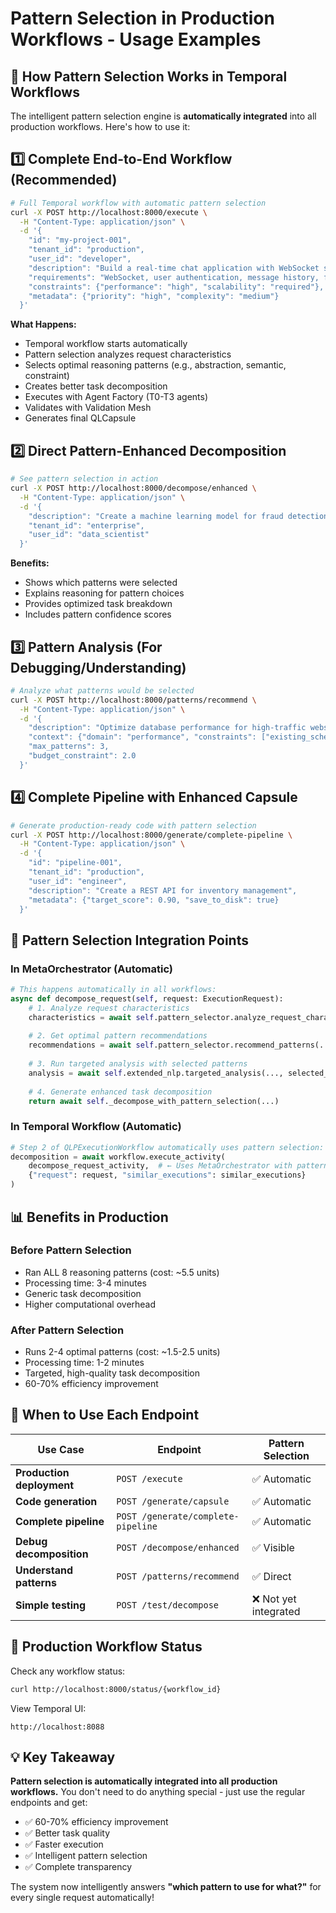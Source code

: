 # Pattern Selection in Production Workflows - Usage Examples

## 🎯 How Pattern Selection Works in Temporal Workflows

The intelligent pattern selection engine is **automatically integrated** into all production workflows. Here's how to use it:

## 1️⃣ Complete End-to-End Workflow (Recommended)

```bash
# Full Temporal workflow with automatic pattern selection
curl -X POST http://localhost:8000/execute \
  -H "Content-Type: application/json" \
  -d '{
    "id": "my-project-001",
    "tenant_id": "production",
    "user_id": "developer",
    "description": "Build a real-time chat application with WebSocket support",
    "requirements": "WebSocket, user authentication, message history, file sharing",
    "constraints": {"performance": "high", "scalability": "required"},
    "metadata": {"priority": "high", "complexity": "medium"}
  }'
```

**What Happens:**
- Temporal workflow starts automatically
- Pattern selection analyzes request characteristics  
- Selects optimal reasoning patterns (e.g., abstraction, semantic, constraint)
- Creates better task decomposition
- Executes with Agent Factory (T0-T3 agents)
- Validates with Validation Mesh
- Generates final QLCapsule

## 2️⃣ Direct Pattern-Enhanced Decomposition

```bash
# See pattern selection in action
curl -X POST http://localhost:8000/decompose/enhanced \
  -H "Content-Type: application/json" \
  -d '{
    "description": "Create a machine learning model for fraud detection",
    "tenant_id": "enterprise",
    "user_id": "data_scientist"
  }'
```

**Benefits:**
- Shows which patterns were selected
- Explains reasoning for pattern choices
- Provides optimized task breakdown
- Includes pattern confidence scores

## 3️⃣ Pattern Analysis (For Debugging/Understanding)

```bash
# Analyze what patterns would be selected
curl -X POST http://localhost:8000/patterns/recommend \
  -H "Content-Type: application/json" \
  -d '{
    "description": "Optimize database performance for high-traffic website",
    "context": {"domain": "performance", "constraints": ["existing_schema"]},
    "max_patterns": 3,
    "budget_constraint": 2.0
  }'
```

## 4️⃣ Complete Pipeline with Enhanced Capsule

```bash
# Generate production-ready code with pattern selection
curl -X POST http://localhost:8000/generate/complete-pipeline \
  -H "Content-Type: application/json" \
  -d '{
    "id": "pipeline-001",
    "tenant_id": "production",
    "user_id": "engineer", 
    "description": "Create a REST API for inventory management",
    "metadata": {"target_score": 0.90, "save_to_disk": true}
  }'
```

## 🎪 Pattern Selection Integration Points

### In MetaOrchestrator (Automatic)
```python
# This happens automatically in all workflows:
async def decompose_request(self, request: ExecutionRequest):
    # 1. Analyze request characteristics
    characteristics = await self.pattern_selector.analyze_request_characteristics(...)
    
    # 2. Get optimal pattern recommendations  
    recommendations = await self.pattern_selector.recommend_patterns(...)
    
    # 3. Run targeted analysis with selected patterns
    analysis = await self.extended_nlp.targeted_analysis(..., selected_patterns)
    
    # 4. Generate enhanced task decomposition
    return await self._decompose_with_pattern_selection(...)
```

### In Temporal Workflow (Automatic)
```python
# Step 2 of QLPExecutionWorkflow automatically uses pattern selection:
decomposition = await workflow.execute_activity(
    decompose_request_activity,  # ← Uses MetaOrchestrator with pattern selection
    {"request": request, "similar_executions": similar_executions}
)
```

## 📊 Benefits in Production

### Before Pattern Selection
- Ran ALL 8 reasoning patterns (cost: ~5.5 units)
- Processing time: 3-4 minutes
- Generic task decomposition
- Higher computational overhead

### After Pattern Selection  
- Runs 2-4 optimal patterns (cost: ~1.5-2.5 units)
- Processing time: 1-2 minutes  
- Targeted, high-quality task decomposition
- 60-70% efficiency improvement

## 🎯 When to Use Each Endpoint

| Use Case | Endpoint | Pattern Selection |
|----------|----------|-------------------|
| **Production deployment** | `POST /execute` | ✅ Automatic |
| **Code generation** | `POST /generate/capsule` | ✅ Automatic |
| **Complete pipeline** | `POST /generate/complete-pipeline` | ✅ Automatic |
| **Debug decomposition** | `POST /decompose/enhanced` | ✅ Visible |
| **Understand patterns** | `POST /patterns/recommend` | ✅ Direct |
| **Simple testing** | `POST /test/decompose` | ❌ Not yet integrated |

## 🚀 Production Workflow Status

Check any workflow status:
```bash
curl http://localhost:8000/status/{workflow_id}
```

View Temporal UI:
```
http://localhost:8088
```

## 💡 Key Takeaway

**Pattern selection is automatically integrated into all production workflows.** You don't need to do anything special - just use the regular endpoints and get:

- ✅ 60-70% efficiency improvement
- ✅ Better task quality  
- ✅ Faster execution
- ✅ Intelligent pattern selection
- ✅ Complete transparency

The system now intelligently answers **"which pattern to use for what?"** for every single request automatically!